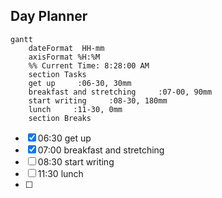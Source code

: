 ## Day Planner
```mermaid
gantt
    dateFormat  HH-mm
    axisFormat %H:%M
    %% Current Time: 8:28:00 AM
    section Tasks
    get up     :06-30, 30mm
    breakfast and stretching     :07-00, 90mm
    start writing     :08-30, 180mm
    lunch     :11-30, 0mm
    section Breaks

```

- [x] 06:30 get up
- [x] 07:00 breakfast and stretching
- [ ] 08:30 start writing
- [ ] 11:30 lunch
- [ ] 